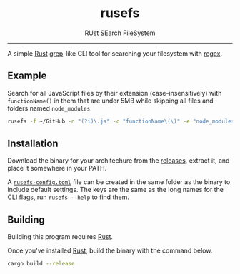 <h1 align="center">
  rusefs
</h1>

<p align="center">
  RUst SEarch FileSystem
</p>

---

A simple [Rust](https://www.rust-lang.org/) [grep](https://www.gnu.org/software/grep/)-like CLI tool for searching your filesystem with [regex](https://docs.rs/regex/1.5.4/regex/#syntax).

## Example

Search for all JavaScript files by their extension (case-insensitively) with `functionName()` in them that are under 5MB while skipping all files and folders named `node_modules`.

```bash
rusefs -f ~/GitHub -n "(?i)\.js" -c "functionName\(\)" -e "node_modules" -s 5
```

## Installation

Download the binary for your architechure from the [releases](https://github.com/Kyza/rusefs/releases), extract it, and place it somewhere in your PATH.

A [`rusefs-config.toml`](https://github.com/Kyza/rusefs/blob/master/rusefs-config.toml) file can be created in the same folder as the binary to include default settings. The keys are the same as the long names for the CLI flags, run `rusefs --help` to find them.

## Building

Building this program requires [Rust](https://www.rust-lang.org/).

Once you've installed [Rust](https://www.rust-lang.org/), build the binary with the command below.

```bash
cargo build --release
```
